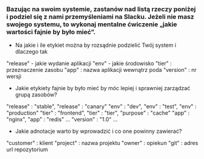 ### Bazując na swoim systemie, zastanów nad listą rzeczy poniżej i podziel się z nami przemyśleniami na Slacku. Jeżeli nie masz swojego systemu, to wykonaj mentalne ćwiczenie „jakie wartości fajnie by było mieć”.


- Na jakie i ile etykiet można by rozsądnie podzielić Twój system i dlaczego tak

"release" - jakie wydanie aplikacji
"env" - jakie środowisko
"tier" : przeznaczenie zasobu
"app" :  nazwa aplikacji wewnątrz poda
"version" : nr wersji

- Jakie etykiety fajnie by było mieć by móc lepiej i sprawniej zarządzać grupą zasobów?

"release" : "stable", "release" : "canary"
"env" : "dev", "env" : "test", "env" : "production"
"tier" : "frontend", "tier" : "tier", "purpose" : "cache"
"app" : "nginx", "app" : "redis" ... 
"version" : "1.0" ...

- Jakie adnotacje warto by wprowadzić i co one powinny zawierać?

"customer" : klient
"project" : nazwa projektu
"owner" : opiekun
"git" : adres url repozytorium